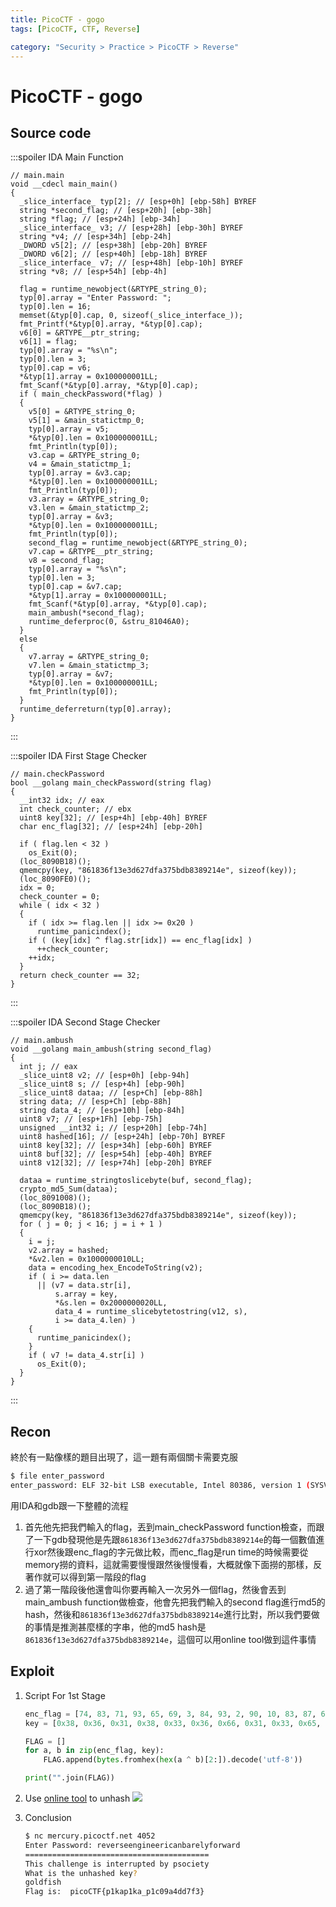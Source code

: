 ```yaml
---
title: PicoCTF - gogo
tags: [PicoCTF, CTF, Reverse]

category: "Security > Practice > PicoCTF > Reverse"
---
```


# PicoCTF - gogo
## Source code
:::spoiler IDA Main Function
```cpp=
// main.main
void __cdecl main_main()
{
  _slice_interface_ typ[2]; // [esp+0h] [ebp-58h] BYREF
  string *second_flag; // [esp+20h] [ebp-38h]
  string *flag; // [esp+24h] [ebp-34h]
  _slice_interface_ v3; // [esp+28h] [ebp-30h] BYREF
  string *v4; // [esp+34h] [ebp-24h]
  _DWORD v5[2]; // [esp+38h] [ebp-20h] BYREF
  _DWORD v6[2]; // [esp+40h] [ebp-18h] BYREF
  _slice_interface_ v7; // [esp+48h] [ebp-10h] BYREF
  string *v8; // [esp+54h] [ebp-4h]

  flag = runtime_newobject(&RTYPE_string_0);
  typ[0].array = "Enter Password: ";
  typ[0].len = 16;
  memset(&typ[0].cap, 0, sizeof(_slice_interface_));
  fmt_Printf(*&typ[0].array, *&typ[0].cap);
  v6[0] = &RTYPE__ptr_string;
  v6[1] = flag;
  typ[0].array = "%s\n";
  typ[0].len = 3;
  typ[0].cap = v6;
  *&typ[1].array = 0x100000001LL;
  fmt_Scanf(*&typ[0].array, *&typ[0].cap);
  if ( main_checkPassword(*flag) )
  {
    v5[0] = &RTYPE_string_0;
    v5[1] = &main_statictmp_0;
    typ[0].array = v5;
    *&typ[0].len = 0x100000001LL;
    fmt_Println(typ[0]);
    v3.cap = &RTYPE_string_0;
    v4 = &main_statictmp_1;
    typ[0].array = &v3.cap;
    *&typ[0].len = 0x100000001LL;
    fmt_Println(typ[0]);
    v3.array = &RTYPE_string_0;
    v3.len = &main_statictmp_2;
    typ[0].array = &v3;
    *&typ[0].len = 0x100000001LL;
    fmt_Println(typ[0]);
    second_flag = runtime_newobject(&RTYPE_string_0);
    v7.cap = &RTYPE__ptr_string;
    v8 = second_flag;
    typ[0].array = "%s\n";
    typ[0].len = 3;
    typ[0].cap = &v7.cap;
    *&typ[1].array = 0x100000001LL;
    fmt_Scanf(*&typ[0].array, *&typ[0].cap);
    main_ambush(*second_flag);
    runtime_deferproc(0, &stru_81046A0);
  }
  else
  {
    v7.array = &RTYPE_string_0;
    v7.len = &main_statictmp_3;
    typ[0].array = &v7;
    *&typ[0].len = 0x100000001LL;
    fmt_Println(typ[0]);
  }
  runtime_deferreturn(typ[0].array);
}
```
:::

:::spoiler IDA First Stage Checker
```cpp=
// main.checkPassword
bool __golang main_checkPassword(string flag)
{
  __int32 idx; // eax
  int check_counter; // ebx
  uint8 key[32]; // [esp+4h] [ebp-40h] BYREF
  char enc_flag[32]; // [esp+24h] [ebp-20h]

  if ( flag.len < 32 )
    os_Exit(0);
  (loc_8090B18)();
  qmemcpy(key, "861836f13e3d627dfa375bdb8389214e", sizeof(key));
  (loc_8090FE0)();
  idx = 0;
  check_counter = 0;
  while ( idx < 32 )
  {
    if ( idx >= flag.len || idx >= 0x20 )
      runtime_panicindex();
    if ( (key[idx] ^ flag.str[idx]) == enc_flag[idx] )
      ++check_counter;
    ++idx;
  }
  return check_counter == 32;
}
```
:::

:::spoiler IDA Second Stage Checker
```cpp=
// main.ambush
void __golang main_ambush(string second_flag)
{
  int j; // eax
  _slice_uint8 v2; // [esp+0h] [ebp-94h]
  _slice_uint8 s; // [esp+4h] [ebp-90h]
  _slice_uint8 dataa; // [esp+Ch] [ebp-88h]
  string data; // [esp+Ch] [ebp-88h]
  string data_4; // [esp+10h] [ebp-84h]
  uint8 v7; // [esp+1Fh] [ebp-75h]
  unsigned __int32 i; // [esp+20h] [ebp-74h]
  uint8 hashed[16]; // [esp+24h] [ebp-70h] BYREF
  uint8 key[32]; // [esp+34h] [ebp-60h] BYREF
  uint8 buf[32]; // [esp+54h] [ebp-40h] BYREF
  uint8 v12[32]; // [esp+74h] [ebp-20h] BYREF

  dataa = runtime_stringtoslicebyte(buf, second_flag);
  crypto_md5_Sum(dataa);
  (loc_8091008)();
  (loc_8090B18)();
  qmemcpy(key, "861836f13e3d627dfa375bdb8389214e", sizeof(key));
  for ( j = 0; j < 16; j = i + 1 )
  {
    i = j;
    v2.array = hashed;
    *&v2.len = 0x1000000010LL;
    data = encoding_hex_EncodeToString(v2);
    if ( i >= data.len
      || (v7 = data.str[i],
          s.array = key,
          *&s.len = 0x2000000020LL,
          data_4 = runtime_slicebytetostring(v12, s),
          i >= data_4.len) )
    {
      runtime_panicindex();
    }
    if ( v7 != data_4.str[i] )
      os_Exit(0);
  }
}
```
:::
## Recon
終於有一點像樣的題目出現了，這一題有兩個關卡需要克服
```bash
$ file enter_password
enter_password: ELF 32-bit LSB executable, Intel 80386, version 1 (SYSV), statically linked, Go BuildID=3-hVI6nMz0HbfIUMSEzq/TkiA8oRk8FHsCuRXIle2/C1my_KvOIt2KUk44LyQs/-XrwOx7UDhcGGdtF5xpG, with debug_info, not stripped
```
用IDA和gdb跟一下整體的流程
1. 首先他先把我們輸入的flag，丟到main_checkPassword function檢查，而跟了一下gdb發現他是先跟`861836f13e3d627dfa375bdb8389214e`的每一個數值進行xor然後跟enc_flag的字元做比較，而enc_flag是run time的時候需要從memory撈的資料，這就需要慢慢跟然後慢慢看，大概就像下面撈的那樣，反著作就可以得到第一階段的flag
2. 過了第一階段後他還會叫你要再輸入一次另外一個flag，然後會丟到main_ambush function做檢查，他會先把我們輸入的second flag進行md5的hash，然後和`861836f13e3d627dfa375bdb8389214e`進行比對，所以我們要做的事情是推測甚麼樣的字串，他的md5 hash是`861836f13e3d627dfa375bdb8389214e`，這個可以用online tool做到這件事情
## Exploit
1. Script For 1st Stage
    ```python
    enc_flag = [74, 83, 71, 93, 65, 69, 3, 84, 93, 2, 90, 10, 83, 87, 69, 13, 5, 0, 93, 85, 84, 16, 1, 14, 65, 85, 87, 75, 69, 80, 70, 1]
    key = [0x38, 0x36, 0x31, 0x38, 0x33, 0x36, 0x66, 0x31, 0x33, 0x65, 0x33, 0x64, 0x36, 0x32, 0x37, 0x64, 0x66, 0x61, 0x33, 0x37, 0x35, 0x62, 0x64, 0x62, 0x38, 0x33, 0x38, 0x39, 0x32, 0x31, 0x34, 0x65]

    FLAG = []
    for a, b in zip(enc_flag, key):
        FLAG.append(bytes.fromhex(hex(a ^ b)[2:]).decode('utf-8'))

    print("".join(FLAG))
    ```
2. Use [online tool](https://md5.gromweb.com/) to unhash
![](https://hackmd.io/_uploads/HkEBMjztn.png)

3. Conclusion
    ```bash
    $ nc mercury.picoctf.net 4052
    Enter Password: reverseengineericanbarelyforward
    =========================================
    This challenge is interrupted by psociety
    What is the unhashed key?
    goldfish
    Flag is:  picoCTF{p1kap1ka_p1c09a4dd7f3}
    ```